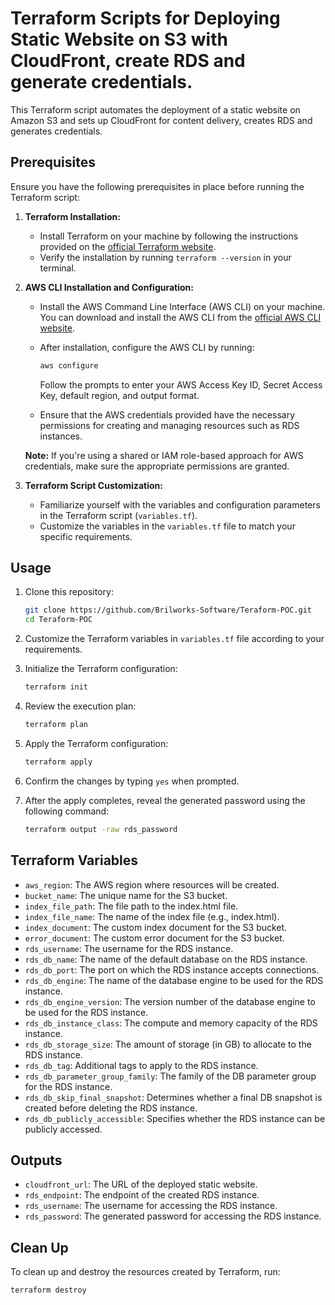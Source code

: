 # Terraform Scripts for Deploying Static Website on S3 with CloudFront, create RDS and generate credentials.

This Terraform script automates the deployment of a static website on Amazon S3 and sets up CloudFront for content delivery, creates RDS and generates credentials.

## Prerequisites

Ensure you have the following prerequisites in place before running the Terraform script:

1. **Terraform Installation:**
   - Install Terraform on your machine by following the instructions provided on the [official Terraform website](https://www.terraform.io/downloads.html).
   - Verify the installation by running `terraform --version` in your terminal.

2. **AWS CLI Installation and Configuration:**
   - Install the AWS Command Line Interface (AWS CLI) on your machine. You can download and install the AWS CLI from the [official AWS CLI website](https://aws.amazon.com/cli/).
   - After installation, configure the AWS CLI by running:
     ```bash
     aws configure
     ```
     Follow the prompts to enter your AWS Access Key ID, Secret Access Key, default region, and output format.

   - Ensure that the AWS credentials provided have the necessary permissions for creating and managing resources such as RDS instances.

   **Note:** If you're using a shared or IAM role-based approach for AWS credentials, make sure the appropriate permissions are granted.

3. **Terraform Script Customization:**
   - Familiarize yourself with the variables and configuration parameters in the Terraform script (`variables.tf`).
   - Customize the variables in the `variables.tf` file to match your specific requirements.


## Usage

1. Clone this repository:

    ```bash
    git clone https://github.com/Brilworks-Software/Teraform-POC.git
    cd Teraform-POC
    ```

2. Customize the Terraform variables in `variables.tf` file according to your requirements.

3. Initialize the Terraform configuration:

    ```bash
    terraform init
    ```

4. Review the execution plan:

    ```bash
    terraform plan
    ```

5. Apply the Terraform configuration:

    ```bash
    terraform apply
    ```

6. Confirm the changes by typing `yes` when prompted.

7. After the apply completes, reveal the generated password using the following command:

    ```bash
    terraform output -raw rds_password
    ```

## Terraform Variables

- `aws_region`: The AWS region where resources will be created.
- `bucket_name`: The unique name for the S3 bucket.
- `index_file_path`: The file path to the index.html file.
- `index_file_name`: The name of the index file (e.g., index.html).
- `index_document`: The custom index document for the S3 bucket.
- `error_document`: The custom error document for the S3 bucket.
- `rds_username`: The username for the RDS instance.
- `rds_db_name`: The name of the default database on the RDS instance.
- `rds_db_port`: The port on which the RDS instance accepts connections.
- `rds_db_engine`: The name of the database engine to be used for the RDS instance.
- `rds_db_engine_version`: The version number of the database engine to be used for the RDS instance.
- `rds_db_instance_class`: The compute and memory capacity of the RDS instance.
- `rds_db_storage_size`: The amount of storage (in GB) to allocate to the RDS instance.
- `rds_db_tag`: Additional tags to apply to the RDS instance.
- `rds_db_parameter_group_family`: The family of the DB parameter group for the RDS instance.
- `rds_db_skip_final_snapshot`: Determines whether a final DB snapshot is created before deleting the RDS instance.
- `rds_db_publicly_accessible`: Specifies whether the RDS instance can be publicly accessed.

## Outputs

- `cloudfront_url`: The URL of the deployed static website.
- `rds_endpoint`: The endpoint of the created RDS instance.
- `rds_username`: The username for accessing the RDS instance.
- `rds_password`: The generated password for accessing the RDS instance.

## Clean Up

To clean up and destroy the resources created by Terraform, run:

```bash
terraform destroy
